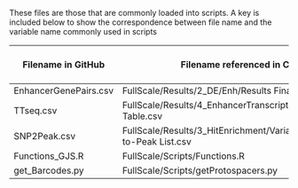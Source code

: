 These files are those that are commonly loaded into scripts. A key is included below to show the correspondence between file name and the variable name commonly used in scripts

| Filename in GitHub  | Filename referenced in Code | Variable name in R Code |
| ------------- | ------------- | ------------- |
| EnhancerGenePairs.csv  | FullScale/Results/2_DE/Enh/Results Final.csv  | res.final |
| TTseq.csv  | FullScale/Results/4_EnhancerTranscription/TTseq/Results Table.csv  | tt |
| SNP2Peak.csv  | FullScale/Results/3_HitEnrichment/Variants/Final - SNP-to-Peak List.csv  | snp2peak |
| Functions_GJS.R  | FullScale/Scripts/Functions.R  | NA |
| get_Barcodes.py  | FullScale/Scripts/getProtospacers.py  | NA |
